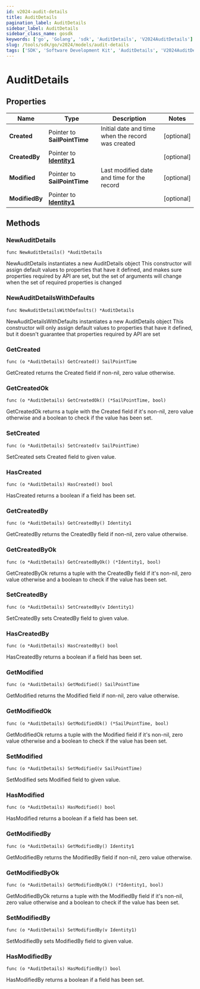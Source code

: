 ```yaml
---
id: v2024-audit-details
title: AuditDetails
pagination_label: AuditDetails
sidebar_label: AuditDetails
sidebar_class_name: gosdk
keywords: ['go', 'Golang', 'sdk', 'AuditDetails', 'V2024AuditDetails']
slug: /tools/sdk/go/v2024/models/audit-details
tags: ['SDK', 'Software Development Kit', 'AuditDetails', 'V2024AuditDetails']
---
```


# AuditDetails

## Properties

| Name | Type | Description | Notes |
| --- | --- | --- | --- |
| **Created** | Pointer to **SailPointTime** | Initial date and time when the record was created | [optional] |
| **CreatedBy** | Pointer to [**Identity1**](identity1) |  | [optional] |
| **Modified** | Pointer to **SailPointTime** | Last modified date and time for the record | [optional] |
| **ModifiedBy** | Pointer to [**Identity1**](identity1) |  | [optional] |

## Methods

### NewAuditDetails

`func NewAuditDetails() *AuditDetails`

NewAuditDetails instantiates a new AuditDetails object This constructor will assign default values to properties that have it defined, and makes sure properties required by API are set, but the set of arguments will change when the set of required properties is changed

### NewAuditDetailsWithDefaults

`func NewAuditDetailsWithDefaults() *AuditDetails`

NewAuditDetailsWithDefaults instantiates a new AuditDetails object This constructor will only assign default values to properties that have it defined, but it doesn't guarantee that properties required by API are set

### GetCreated

`func (o *AuditDetails) GetCreated() SailPointTime`

GetCreated returns the Created field if non-nil, zero value otherwise.

### GetCreatedOk

`func (o *AuditDetails) GetCreatedOk() (*SailPointTime, bool)`

GetCreatedOk returns a tuple with the Created field if it's non-nil, zero value otherwise and a boolean to check if the value has been set.

### SetCreated

`func (o *AuditDetails) SetCreated(v SailPointTime)`

SetCreated sets Created field to given value.

### HasCreated

`func (o *AuditDetails) HasCreated() bool`

HasCreated returns a boolean if a field has been set.

### GetCreatedBy

`func (o *AuditDetails) GetCreatedBy() Identity1`

GetCreatedBy returns the CreatedBy field if non-nil, zero value otherwise.

### GetCreatedByOk

`func (o *AuditDetails) GetCreatedByOk() (*Identity1, bool)`

GetCreatedByOk returns a tuple with the CreatedBy field if it's non-nil, zero value otherwise and a boolean to check if the value has been set.

### SetCreatedBy

`func (o *AuditDetails) SetCreatedBy(v Identity1)`

SetCreatedBy sets CreatedBy field to given value.

### HasCreatedBy

`func (o *AuditDetails) HasCreatedBy() bool`

HasCreatedBy returns a boolean if a field has been set.

### GetModified

`func (o *AuditDetails) GetModified() SailPointTime`

GetModified returns the Modified field if non-nil, zero value otherwise.

### GetModifiedOk

`func (o *AuditDetails) GetModifiedOk() (*SailPointTime, bool)`

GetModifiedOk returns a tuple with the Modified field if it's non-nil, zero value otherwise and a boolean to check if the value has been set.

### SetModified

`func (o *AuditDetails) SetModified(v SailPointTime)`

SetModified sets Modified field to given value.

### HasModified

`func (o *AuditDetails) HasModified() bool`

HasModified returns a boolean if a field has been set.

### GetModifiedBy

`func (o *AuditDetails) GetModifiedBy() Identity1`

GetModifiedBy returns the ModifiedBy field if non-nil, zero value otherwise.

### GetModifiedByOk

`func (o *AuditDetails) GetModifiedByOk() (*Identity1, bool)`

GetModifiedByOk returns a tuple with the ModifiedBy field if it's non-nil, zero value otherwise and a boolean to check if the value has been set.

### SetModifiedBy

`func (o *AuditDetails) SetModifiedBy(v Identity1)`

SetModifiedBy sets ModifiedBy field to given value.

### HasModifiedBy

`func (o *AuditDetails) HasModifiedBy() bool`

HasModifiedBy returns a boolean if a field has been set.
